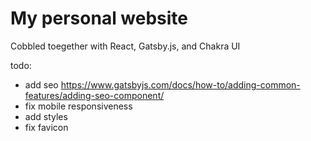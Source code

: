 # My personal website

Cobbled toegether with React, Gatsby.js, and Chakra UI

todo:

- add seo https://www.gatsbyjs.com/docs/how-to/adding-common-features/adding-seo-component/
- fix mobile responsiveness
- add styles
- fix favicon
